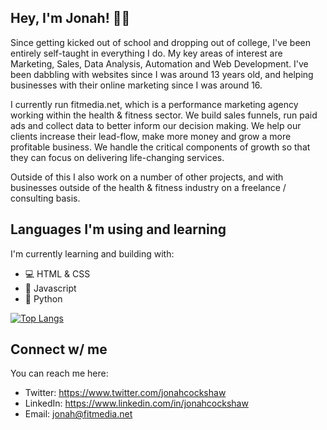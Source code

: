 ## Hey, I'm Jonah! 👋🏼

Since getting kicked out of school and dropping out of college, I've been entirely self-taught in everything I do. My key areas of interest are Marketing, Sales, Data Analysis, Automation and Web Development. I've been dabbling with websites since I was around 13 years old, and helping businesses with their online marketing since I was around 16. 

I currently run fitmedia.net, which is a performance marketing agency working within the health & fitness sector. We build sales funnels, run paid ads and collect data to better inform our decision making. We help our clients increase their lead-flow, make more money and grow a more profitable business. We handle the critical components of growth so that they can focus on delivering life-changing services.

Outside of this I also work on a number of other projects, and with businesses outside of the health & fitness industry on a freelance / consulting basis.

## Languages I'm using and learning

I'm currently learning and building with:
* 💻 HTML & CSS
* 📜 Javascript
* 🐍 Python 

[![Top Langs](https://github-readme-stats.vercel.app/api/top-langs/?username=jonahcockshaw&layout=compact)](https://github.com/anuraghazra/github-readme-stats)

## Connect w/ me

You can reach me here:
* Twitter: https://www.twitter.com/jonahcockshaw
* LinkedIn: https://www.linkedin.com/in/jonahcockshaw
* Email: jonah@fitmedia.net
